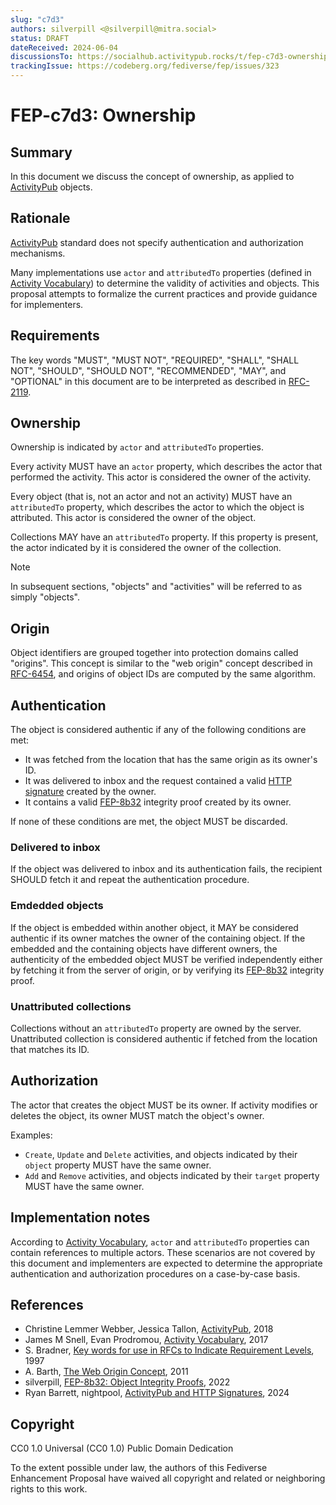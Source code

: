 ```yaml
---
slug: "c7d3"
authors: silverpill <@silverpill@mitra.social>
status: DRAFT
dateReceived: 2024-06-04
discussionsTo: https://socialhub.activitypub.rocks/t/fep-c7d3-ownership/4292
trackingIssue: https://codeberg.org/fediverse/fep/issues/323
---
```

# FEP-c7d3: Ownership

## Summary

In this document we discuss the concept of ownership, as applied to [ActivityPub] objects.

## Rationale

[ActivityPub] standard does not specify authentication and authorization mechanisms.

Many implementations use `actor` and `attributedTo` properties (defined in [Activity Vocabulary][ActivityVocabulary]) to determine the validity of activities and objects. This proposal attempts to formalize the current practices and provide guidance for implementers.

## Requirements

The key words "MUST", "MUST NOT", "REQUIRED", "SHALL", "SHALL NOT", "SHOULD", "SHOULD NOT", "RECOMMENDED", "MAY", and "OPTIONAL" in this document are to be interpreted as described in [RFC-2119].

## Ownership

Ownership is indicated by `actor` and `attributedTo` properties.

Every activity MUST have an `actor` property, which describes the actor that performed the activity. This actor is considered the owner of the activity.

Every object (that is, not an actor and not an activity) MUST have an `attributedTo` property, which describes the actor to which the object is attributed. This actor is considered the owner of the object.

Collections MAY have an `attributedTo` property. If this property is present, the actor indicated by it is considered the owner of the collection.

>[!NOTE]
> In subsequent sections, "objects" and "activities" will be referred to as simply "objects".

## Origin

Object identifiers are grouped together into protection domains called "origins". This concept is similar to the "web origin" concept described in [RFC-6454], and origins of object IDs are computed by the same algorithm.

## Authentication

The object is considered authentic if any of the following conditions are met:

- It was fetched from the location that has the same origin as its owner's ID.
- It was delivered to inbox and the request contained a valid [HTTP signature][HttpSig] created by the owner.
- It contains a valid [FEP-8b32] integrity proof created by its owner.

If none of these conditions are met, the object MUST be discarded.

### Delivered to inbox

If the object was delivered to inbox and its authentication fails, the recipient SHOULD fetch it and repeat the authentication procedure.

### Emdedded objects

If the object is embedded within another object, it MAY be considered authentic if its owner matches the owner of the containing object. If the embedded and the containing objects have different owners, the authenticity of the embedded object MUST be verified independently either by fetching it from the server of origin, or by verifying its [FEP-8b32] integrity proof.

### Unattributed collections

Collections without an `attributedTo` property are owned by the server. Unattributed collection is considered authentic if fetched from the location that matches its ID.

## Authorization

The actor that creates the object MUST be its owner. If activity modifies or deletes the object, its owner MUST match the object's owner.

Examples:

- `Create`, `Update` and `Delete` activities, and objects indicated by their `object` property MUST have the same owner.
- `Add` and `Remove` activities, and objects indicated by their `target` property MUST have the same owner.

## Implementation notes

According to [Activity Vocabulary][ActivityVocabulary], `actor` and `attributedTo` properties can contain references to multiple actors. These scenarios are not covered by this document and implementers are expected to determine the appropriate authentication and authorization procedures on a case-by-case basis.

## References

- Christine Lemmer Webber, Jessica Tallon, [ActivityPub][ActivityPub], 2018
- James M Snell, Evan Prodromou, [Activity Vocabulary][ActivityVocabulary], 2017
- S. Bradner, [Key words for use in RFCs to Indicate Requirement Levels][RFC-2119], 1997
- A. Barth, [The Web Origin Concept][RFC-6454], 2011
- silverpill, [FEP-8b32: Object Integrity Proofs][FEP-8b32], 2022
- Ryan Barrett, nightpool, [ActivityPub and HTTP Signatures][HttpSig], 2024

[ActivityPub]: https://www.w3.org/TR/activitypub/
[ActivityVocabulary]: https://www.w3.org/TR/activitystreams-vocabulary/
[RFC-2119]: https://tools.ietf.org/html/rfc2119.html
[RFC-6454]: https://www.rfc-editor.org/rfc/rfc6454.html
[FEP-8b32]: https://codeberg.org/fediverse/fep/src/branch/main/fep/8b32/fep-8b32.md
[HttpSig]: https://swicg.github.io/activitypub-http-signature/

## Copyright

CC0 1.0 Universal (CC0 1.0) Public Domain Dedication

To the extent possible under law, the authors of this Fediverse Enhancement Proposal have waived all copyright and related or neighboring rights to this work.
